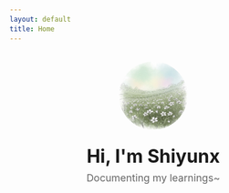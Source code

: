 ```yaml
---
layout: default
title: Home
---
```

<!-- Profile Image -->
<div style="text-align: center; margin-top: 2rem;">
  <img src="/assets/images/profile.jpg" alt="Profile picture" style="width:120px; height:120px; object-fit: cover; border-radius: 50%;">
</div>

<!-- Intro Text -->
<div style="text-align: center; margin-top: 1.5rem;">
  <p style="font-size: 2rem; font-weight: bold; margin: 0;">
    Hi, I'm Shiyunx
  </p>
  <p style="font-size: 1.1rem; color: #666; margin-top: 0.5rem;">
    Documenting my learnings~
  </p>
</div>
